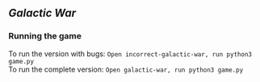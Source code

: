 ## *Galactic War*
### **Running the game**
To run the version with bugs: `Open incorrect-galactic-war, run python3 game.py` <br>
To run the complete version: `Open galactic-war, run python3 game.py`
